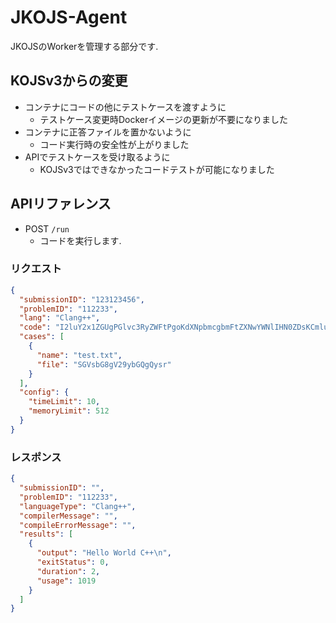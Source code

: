 # JKOJS-Agent
JKOJSのWorkerを管理する部分です.

## KOJSv3からの変更
- コンテナにコードの他にテストケースを渡すように
    - テストケース変更時Dockerイメージの更新が不要になりました
- コンテナに正答ファイルを置かないように
    - コード実行時の安全性が上がりました
- APIでテストケースを受け取るように
    - KOJSv3ではできなかったコードテストが可能になりました

## APIリファレンス
- POST `/run`
    - コードを実行します.
### リクエスト
```json
{
  "submissionID": "123123456",
  "problemID": "112233",
  "lang": "Clang++",
  "code": "I2luY2x1ZGUgPGlvc3RyZWFtPgoKdXNpbmcgbmFtZXNwYWNlIHN0ZDsKCmludCBtYWluKCkgewogICAgY291dCA8PCAiSGVsbG8gV29ybGQgQysrIiA8PCBlbmRsOwogICAgcmV0dXJuIDA7Cn0K",
  "cases": [
    {
      "name": "test.txt",
      "file": "SGVsbG8gV29ybGQgQysr"
    }
  ],
  "config": {
    "timeLimit": 10,
    "memoryLimit": 512
  }
}
```

### レスポンス
```json
{
  "submissionID": "",
  "problemID": "112233",
  "languageType": "Clang++",
  "compilerMessage": "",
  "compileErrorMessage": "",
  "results": [
    {
      "output": "Hello World C++\n",
      "exitStatus": 0,
      "duration": 2,
      "usage": 1019
    }
  ]
}
```
